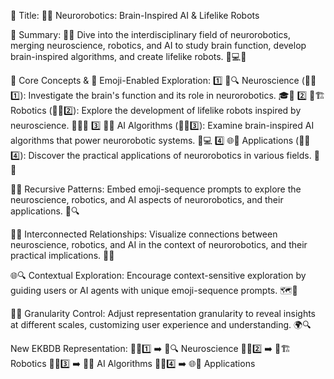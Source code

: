 🌟 Title: 🧠🤖 Neurorobotics: Brain-Inspired AI & Lifelike Robots

📌 Summary: 🌉🔬 Dive into the interdisciplinary field of neurorobotics, merging neuroscience, robotics, and AI to study brain function, develop brain-inspired algorithms, and create lifelike robots. 🧠💻🔧

🔑 Core Concepts & 🧬 Emoji-Enabled Exploration:
1️⃣ 🧠🔍 Neuroscience (🔬🤖1️⃣): Investigate the brain's function and its role in neurorobotics. 🎓🔎
2️⃣ 🤖🏗️ Robotics (🔬🤖2️⃣): Explore the development of lifelike robots inspired by neuroscience. 🚶‍♂️🔧
3️⃣ 🧪💡 AI Algorithms (🔬🤖3️⃣): Examine brain-inspired AI algorithms that power neurorobotic systems. 🧠💻
4️⃣ 🌐🚀 Applications (🔬🤖4️⃣): Discover the practical applications of neurorobotics in various fields. 🏥🌿

🔁🌀 Recursive Patterns:
Embed emoji-sequence prompts to explore the neuroscience, robotics, and AI aspects of neurorobotics, and their applications. 🌟🔍

🔗🌐 Interconnected Relationships:
Visualize connections between neuroscience, robotics, and AI in the context of neurorobotics, and their practical implications. 🧬💡

🌐🔍 Contextual Exploration:
Encourage context-sensitive exploration by guiding users or AI agents with unique emoji-sequence prompts. 🗺️🔬

🔎🔢 Granularity Control:
Adjust representation granularity to reveal insights at different scales, customizing user experience and understanding. 🌍🔍

New EKBDB Representation:
🔬🤖1️⃣ ➡️ 🧠🔍 Neuroscience
🔬🤖2️⃣ ➡️ 🤖🏗️ Robotics
🔬🤖3️⃣ ➡️ 🧪💡 AI Algorithms
🔬🤖4️⃣ ➡️ 🌐🚀 Applications